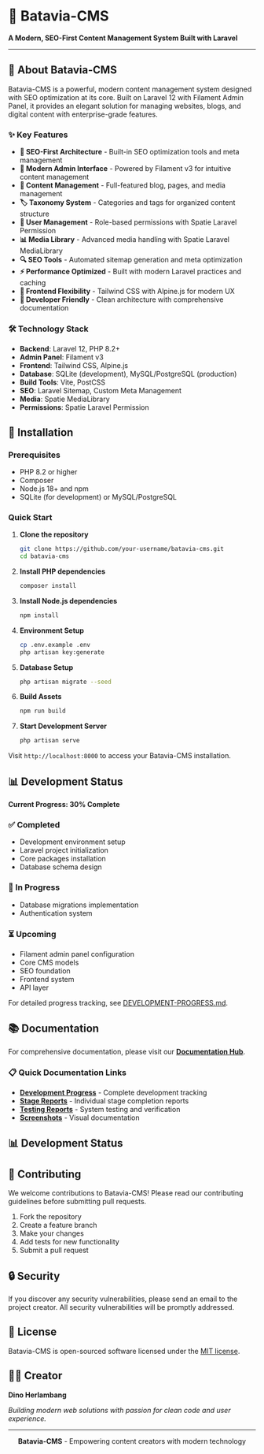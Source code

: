 # 🌊 Batavia-CMS

**A Modern, SEO-First Content Management System Built with Laravel**

---

## 📖 About Batavia-CMS

Batavia-CMS is a powerful, modern content management system designed with SEO optimization at its core. Built on Laravel 12 with Filament Admin Panel, it provides an elegant solution for managing websites, blogs, and digital content with enterprise-grade features.

### ✨ Key Features

- **🚀 SEO-First Architecture** - Built-in SEO optimization tools and meta management
- **📱 Modern Admin Interface** - Powered by Filament v3 for intuitive content management  
- **📝 Content Management** - Full-featured blog, pages, and media management
- **🏷️ Taxonomy System** - Categories and tags for organized content structure
- **👥 User Management** - Role-based permissions with Spatie Laravel Permission
- **📊 Media Library** - Advanced media handling with Spatie Laravel MediaLibrary
- **🔍 SEO Tools** - Automated sitemap generation and meta optimization
- **⚡ Performance Optimized** - Built with modern Laravel practices and caching
- **🎨 Frontend Flexibility** - Tailwind CSS with Alpine.js for modern UX
- **🔧 Developer Friendly** - Clean architecture with comprehensive documentation

### 🛠️ Technology Stack

- **Backend**: Laravel 12, PHP 8.2+
- **Admin Panel**: Filament v3
- **Frontend**: Tailwind CSS, Alpine.js
- **Database**: SQLite (development), MySQL/PostgreSQL (production)
- **Build Tools**: Vite, PostCSS
- **SEO**: Laravel Sitemap, Custom Meta Management
- **Media**: Spatie MediaLibrary
- **Permissions**: Spatie Laravel Permission

## 🚀 Installation

### Prerequisites

- PHP 8.2 or higher
- Composer
- Node.js 18+ and npm
- SQLite (for development) or MySQL/PostgreSQL

### Quick Start

1. **Clone the repository**
   ```bash
   git clone https://github.com/your-username/batavia-cms.git
   cd batavia-cms
   ```

2. **Install PHP dependencies**
   ```bash
   composer install
   ```

3. **Install Node.js dependencies**
   ```bash
   npm install
   ```

4. **Environment Setup**
   ```bash
   cp .env.example .env
   php artisan key:generate
   ```

5. **Database Setup**
   ```bash
   php artisan migrate --seed
   ```

6. **Build Assets**
   ```bash
   npm run build
   ```

7. **Start Development Server**
   ```bash
   php artisan serve
   ```

Visit `http://localhost:8000` to access your Batavia-CMS installation.

## 📊 Development Status

**Current Progress: 30% Complete**

### ✅ Completed
- Development environment setup
- Laravel project initialization
- Core packages installation
- Database schema design

### 🔄 In Progress
- Database migrations implementation
- Authentication system

### ⏳ Upcoming
- Filament admin panel configuration
- Core CMS models
- SEO foundation
- Frontend system
- API layer

For detailed progress tracking, see [DEVELOPMENT-PROGRESS.md](DEVELOPMENT-PROGRESS.md).

## 📚 Documentation

For comprehensive documentation, please visit our **[Documentation Hub](docs/README.md)**.

### 📋 **Quick Documentation Links**
- **[Development Progress](docs/development/DEVELOPMENT-PROGRESS.md)** - Complete development tracking
- **[Stage Reports](docs/stage-reports/)** - Individual stage completion reports
- **[Testing Reports](docs/testing/)** - System testing and verification
- **[Screenshots](docs/screenshots/)** - Visual documentation

## 📊 Development Status

## 🤝 Contributing

We welcome contributions to Batavia-CMS! Please read our contributing guidelines before submitting pull requests.

1. Fork the repository
2. Create a feature branch
3. Make your changes
4. Add tests for new functionality
5. Submit a pull request

## 🔒 Security

If you discover any security vulnerabilities, please send an email to the project creator. All security vulnerabilities will be promptly addressed.

## 📄 License

Batavia-CMS is open-sourced software licensed under the [MIT license](LICENSE).

## 👨‍💻 Creator

**Dino Herlambang**

*Building modern web solutions with passion for clean code and user experience.*

---

<p align="center">
  <strong>Batavia-CMS</strong> - Empowering content creators with modern technology
</p>
